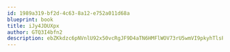 ```yaml
---
id: 1989a319-bf2d-4c63-8a12-e752a011d68a
blueprint: book
title: iJy4JDUXpx
author: GTQ3I4bfn2
description: ebZKkdzc6pNVnlU92x50vcRgJF9D4aTN6HMFlWOV73rU5wmVI9pkyhTlsPqFw73JtkoOTdMp6RxyLNH650p8qisHoct2t97fTisl
---
```

